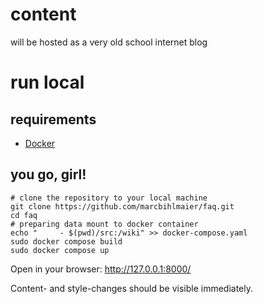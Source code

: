 # content

will be hosted as a very old school internet blog

# run local

## requirements

* [Docker](https://docs.docker.com/engine/install/)

## you go, girl!

```
# clone the repository to your local machine
git clone https://github.com/marcbihlmaier/faq.git
cd faq
# preparing data mount to docker container
echo "     - $(pwd)/src:/wiki" >> docker-compose.yaml
sudo docker compose build
sudo docker compose up
```

Open in your browser: http://127.0.0.1:8000/

Content- and style-changes should be visible immediately.
